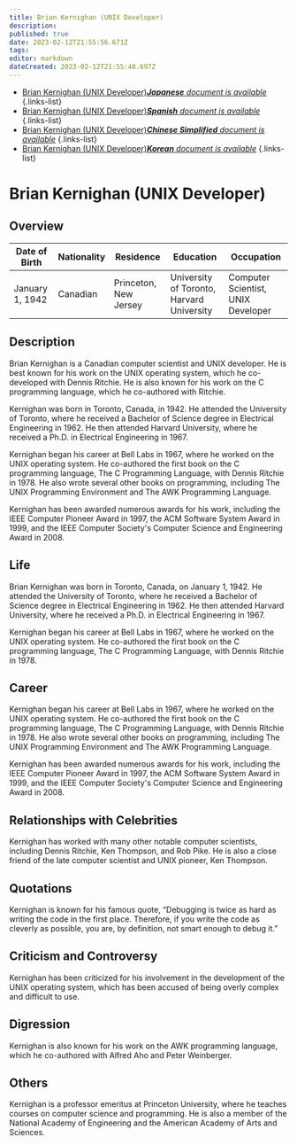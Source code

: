```yaml
---
title: Brian Kernighan (UNIX Developer)
description: 
published: true
date: 2023-02-12T21:55:56.671Z
tags: 
editor: markdown
dateCreated: 2023-02-12T21:55:48.697Z
---
```


- [Brian Kernighan (UNIX Developer)***Japanese** document is available*](/ja/Knowledge-base/Dictionary/Person/brian-kernighan-unix-developer)
{.links-list}
- [Brian Kernighan (UNIX Developer)***Spanish** document is available*](/es/Knowledge-base/Dictionary/Person/brian-kernighan-unix-developer)
{.links-list}
- [Brian Kernighan (UNIX Developer)***Chinese Simplified** document is available*](/zh/Knowledge-base/Dictionary/Person/brian-kernighan-unix-developer)
{.links-list}
- [Brian Kernighan (UNIX Developer)***Korean** document is available*](/ko/Knowledge-base/Dictionary/Person/brian-kernighan-unix-developer)
{.links-list}


# Brian Kernighan (UNIX Developer)

## Overview

| Date of Birth | Nationality | Residence | Education | Occupation |
| ------------- | ----------- | --------- | --------- | ---------- |
| January 1, 1942 | Canadian | Princeton, New Jersey | University of Toronto, Harvard University | Computer Scientist, UNIX Developer |

## Description

Brian Kernighan is a Canadian computer scientist and UNIX developer. He is best known for his work on the UNIX operating system, which he co-developed with Dennis Ritchie. He is also known for his work on the C programming language, which he co-authored with Ritchie.

Kernighan was born in Toronto, Canada, in 1942. He attended the University of Toronto, where he received a Bachelor of Science degree in Electrical Engineering in 1962. He then attended Harvard University, where he received a Ph.D. in Electrical Engineering in 1967.

Kernighan began his career at Bell Labs in 1967, where he worked on the UNIX operating system. He co-authored the first book on the C programming language, The C Programming Language, with Dennis Ritchie in 1978. He also wrote several other books on programming, including The UNIX Programming Environment and The AWK Programming Language.

Kernighan has been awarded numerous awards for his work, including the IEEE Computer Pioneer Award in 1997, the ACM Software System Award in 1999, and the IEEE Computer Society's Computer Science and Engineering Award in 2008.

## Life

Brian Kernighan was born in Toronto, Canada, on January 1, 1942. He attended the University of Toronto, where he received a Bachelor of Science degree in Electrical Engineering in 1962. He then attended Harvard University, where he received a Ph.D. in Electrical Engineering in 1967.

Kernighan began his career at Bell Labs in 1967, where he worked on the UNIX operating system. He co-authored the first book on the C programming language, The C Programming Language, with Dennis Ritchie in 1978.

## Career

Kernighan began his career at Bell Labs in 1967, where he worked on the UNIX operating system. He co-authored the first book on the C programming language, The C Programming Language, with Dennis Ritchie in 1978. He also wrote several other books on programming, including The UNIX Programming Environment and The AWK Programming Language.

Kernighan has been awarded numerous awards for his work, including the IEEE Computer Pioneer Award in 1997, the ACM Software System Award in 1999, and the IEEE Computer Society's Computer Science and Engineering Award in 2008.

## Relationships with Celebrities

Kernighan has worked with many other notable computer scientists, including Dennis Ritchie, Ken Thompson, and Rob Pike. He is also a close friend of the late computer scientist and UNIX pioneer, Ken Thompson.

## Quotations

Kernighan is known for his famous quote, “Debugging is twice as hard as writing the code in the first place. Therefore, if you write the code as cleverly as possible, you are, by definition, not smart enough to debug it.”

## Criticism and Controversy

Kernighan has been criticized for his involvement in the development of the UNIX operating system, which has been accused of being overly complex and difficult to use.

## Digression

Kernighan is also known for his work on the AWK programming language, which he co-authored with Alfred Aho and Peter Weinberger.

## Others

Kernighan is a professor emeritus at Princeton University, where he teaches courses on computer science and programming. He is also a member of the National Academy of Engineering and the American Academy of Arts and Sciences.